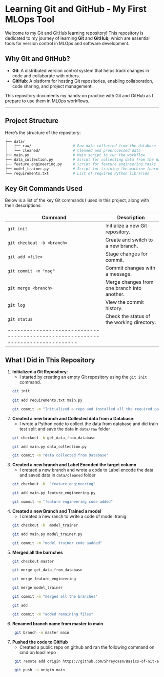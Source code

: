 # Learning Git and GitHub - My First MLOps Tool

Welcome to my Git and GitHub learning repository! This repository is dedicated to my journey of learning **Git** and **GitHub**, which are essential tools for version control in MLOps and software development.

## Why Git and GitHub?

- **Git**: A distributed version control system that helps track changes in code and collaborate with others.
- **GitHub**: A platform for hosting Git repositories, enabling collaboration, code sharing, and project management.

This repository documents my hands-on practice with Git and GitHub as I prepare to use them in MLOps workflows.

---

## Project Structure

Here’s the structure of the repository:

```bash
├── data/
│   ├── raw/                   # Raw data collected from the database
│   └── cleaned/               # Cleaned and preprocessed data
├── main.py                    # Main script to run the workflow
├── data_collection.py         # Script for collecting data from the database
├── feature_engineering.py     # Script for feature engineering tasks
├── model_trainer.py           # Script for training the machine learning model
└── requirements.txt           # List of required Python libraries
```

## Key Git Commands Used

Below is a list of the key Git commands I used in this project, along with their descriptions:

| Command                     | Description                                      |
|-----------------------------|--------------------------------------------------|
| `git init`                  | Initialize a new Git repository.                 |
| `git checkout -b <branch>`  | Create and switch to a new branch.               |
| `git add <file>`            | Stage changes for commit.                        |
| `git commit -m "msg"`       | Commit changes with a message.                   |
| `git merge <branch>`        | Merge changes from one branch into another.      |
| `git log`                   | View the commit history.                         |
| `git status`                | Check the status of the working directory.       |
|--------------------------------------------------------------------------------|

## What I Did in This Repository

1. **Initialized a Git Repository**:
   - I started by creating an empty Git repository using the `git init` command.
   ```bash
   git init
  
   git add requirements.txt main.py

   git commit -m "Initialized a repo and installed all the required packages"


2. **Created a new branch and Collected data from a Database**:
   - I wrote a Python code to collect the data from database and did train test split and save the data in `data/raw` folder
   ```bash
   git checkout -b get_data_from_database

   git add main.py data_collection.py

   git commit -m "data collected from Database"

3. **Created a new branch and Label Encoded the target column**
   - I cretaed a new branch and wrote a code to Label encode the data and saved data in `data/cleaned` folder
   ```bash
   git checkout -b  "feature_engineering"

   git add main.py feature_engineering.py

   git commit -m "feature engineering code added"

4. **Created a new Branch and Trained a model**
   - I created a new ranch to write a code of model tranig
   ```bash 
   git checkout -b  model_trainer
   
   git add main.py model_trainer.py

   git commit -m "model trainer code aadded"

5. **Merged all the barnches**
    ```bash 
    git checkout master 

    git merge get_data_from_database

    git merge feature_engineering

    git merge model_trainer

    git commit -m "merged all the branches"
   
    git add . 

    git commit -m "added remaining files"

6. **Renamed branch name from master to main**
   ```bash
    git branch -m master main

7. **Pushed the code to GitHub**
   - Created a public repo on github and ran the following command on cmd on loacl repo
   ```bash
    git remote add origin https://github.com/Shreycasm/Basics-of-Git-and-GitHub.git 

    git push -u origin main


